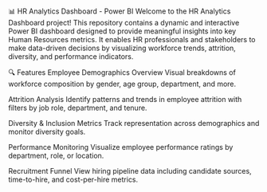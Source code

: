 📊 HR Analytics Dashboard - Power BI
Welcome to the HR Analytics Dashboard project! This repository contains a dynamic and interactive Power BI dashboard designed to provide meaningful insights into key Human Resources metrics. It enables HR professionals and stakeholders to make data-driven decisions by visualizing workforce trends, attrition, diversity, and performance indicators.

🔍 Features
Employee Demographics Overview
Visual breakdowns of workforce composition by gender, age group, department, and more.

Attrition Analysis
Identify patterns and trends in employee attrition with filters by job role, department, and tenure.

Diversity & Inclusion Metrics
Track representation across demographics and monitor diversity goals.

Performance Monitoring
Visualize employee performance ratings by department, role, or location.

Recruitment Funnel
View hiring pipeline data including candidate sources, time-to-hire, and cost-per-hire metrics.
